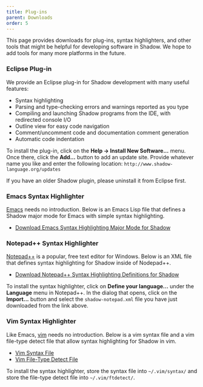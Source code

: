 ```yaml
---
title: Plug-ins
parent: Downloads
order: 5
---
```


This page provides downloads for plug-ins, syntax highlighters, and other tools that might be helpful for developing software in Shadow. We hope to add tools for many more platforms in the future.


### Eclipse Plug-in


We provide an Eclipse plug-in for Shadow development with many useful features:
- Syntax highlighting
- Parsing and type-checking errors and warnings reported as you type
- Compiling and launching Shadow programs from the IDE, with redirected console I/O
- Outline view for easy code navigation
- Comment/uncomment code and documentation comment generation
- Automatic code indentation

To install the plug-in, click on the **Help -> Install New Software...** menu.  Once there, click the **Add...** button to add an update site.  Provide whatever name you like and enter the following location:
`http://www.shadow-language.org/updates`

If you have an older Shadow plugin, please uninstall it from Eclipse first.

### Emacs Syntax Highlighter

[Emacs](https://www.gnu.org/software/emacs/) needs no introduction.  Below is an Emacs Lisp file that defines a Shadow major mode for Emacs with simple syntax highlighting.
- [Download Emacs Syntax Highlighting Major Mode for Shadow](https://raw.githubusercontent.com/TeamShadow/syntax-highlighters/master/Emacs/shadow-mode.el)

### Notepad++ Syntax Highlighter

[Notepad++](https://notepad-plus-plus.org/) is a popular, free text editor for Windows.  Below is an XML file that defines syntax highlighting for Shadow inside of Nodepad++.
- [Download Notepad++ Syntax Highlighting Definitions for Shadow](https://raw.githubusercontent.com/TeamShadow/syntax-highlighters/master/Notepad%2B%2B/shadow-notepad.xml)

To install the syntax highlighter, click on **Define your language...** under the **Language** menu in Notepad++.  In the dialog that opens, click on the **Import...** button and select the `shadow-notepad.xml` file you have just downloaded from the link above.

### Vim Syntax Highlighter

Like Emacs, [vim](http://www.vim.org/) needs no introduction.  Below is a vim syntax file and a vim file-type detect file that allow syntax highlighting for Shadow in vim.
- [Vim Syntax File](https://raw.githubusercontent.com/TeamShadow/syntax-highlighters/master/vim/syntax/shadow.vim)
- [Vim File-Type Detect File](https://raw.githubusercontent.com/TeamShadow/syntax-highlighters/master/vim/ftdetect/shadow.vim)

To install the syntax highlighter, store the syntax file into `~/.vim/syntax/` and store the file-type detect file into `~/.vim/ftdetect/`.